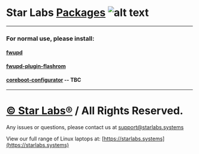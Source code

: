 # Star Labs [Packages](https://github.com/StarLabsLtd/packages/) ![alt text](https://cdn.shopify.com/s/files/1/2059/5897/files/Star_50x.png?v=1513954416 "Star Labs Systems")
---

### For normal use, please install:
#### [fwupd](https://github.com/StarLabsLtd/packages/raw/main/Fedora/35/fwupd-1.7.4-0.1alpha.fc34.x86_64.rpm)
#### [fwupd-plugin-flashrom](https://github.com/StarLabsLtd/packages/raw/main/Fedora/35/fwupd-plugin-flashrom-1.7.4-0.1alpha.fc34.x86_64.rpm)
#### [coreboot-configurator](https://github.com/StarLabsLtd/packages/raw/main/Fedora/35/coreboot-configurator+8_2_all.deb) -- TBC
---
# [© Star Labs®](https://starlabs.systems) / All Rights Reserved.
Any issues or questions, please contact us at [support@starlabs.systems](mailto:supportstarlabs.systems)

View our full range of Linux laptops at: [https://starlabs.systems](https://starlabs.systems)
